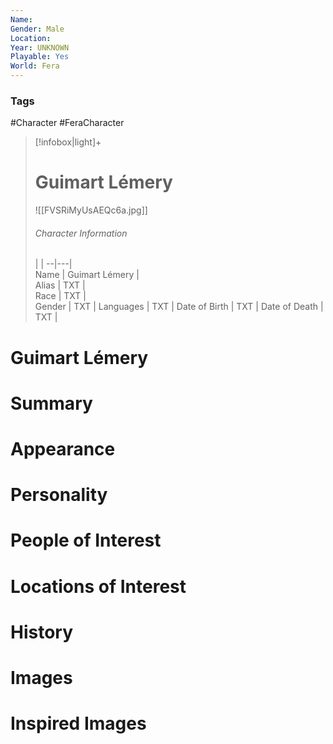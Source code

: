 ```yaml
---
Name: 
Gender: Male
Location: 
Year: UNKNOWN
Playable: Yes
World: Fera
---
```


### Tags
#Character #FeraCharacter 

> [!infobox|light]+  
> # Guimart Lémery  
> ![[FVSRiMyUsAEQc6a.jpg]]
> ###### Character Information
>  |   |
> --|---|  
> Name | Guimart Lémery |  
> Alias | TXT |  
> Race | TXT |  
> Gender | TXT |
> Languages | TXT |
> Date of Birth | TXT |
> Date of Death | TXT |

# Guimart Lémery

# Summary

# Appearance

# Personality

# People of Interest

# Locations of Interest

# History

# Images

# Inspired Images

